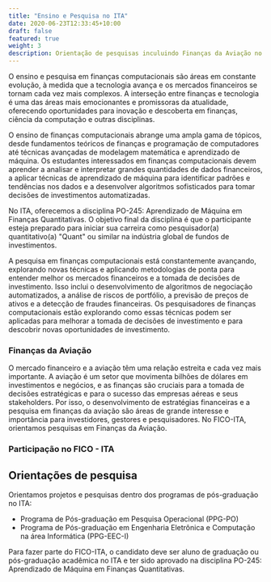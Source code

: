 ```yaml
---
title: "Ensino e Pesquisa no ITA"
date: 2020-06-23T12:33:45+10:00
draft: false
featured: true
weight: 3
description: Orientação de pesquisas inculuindo Finanças da Aviação no ITA.
---
```


O ensino e pesquisa em finanças computacionais são áreas em constante evolução, à medida que a tecnologia avança e os mercados financeiros se tornam cada vez mais complexos. A interseção entre finanças e tecnologia é uma das áreas mais emocionantes e promissoras da atualidade, oferecendo oportunidades para inovação e descoberta em finanças, ciência da computação e outras disciplinas.

O ensino de finanças computacionais abrange uma ampla gama de tópicos, desde fundamentos teóricos de finanças e programação de computadores até técnicas avançadas de modelagem matemática e aprendizado de máquina. Os estudantes interessados em finanças computacionais devem aprender a analisar e interpretar grandes quantidades de dados financeiros, a aplicar técnicas de aprendizado de máquina para identificar padrões e tendências nos dados e a desenvolver algoritmos sofisticados para tomar decisões de investimentos automatizadas.

No ITA, oferecemos a disciplina PO-245: Aprendizado de Máquina em Finanças Quantitativas. O objetivo final da disciplina é que o participante esteja preparado para iniciar sua carreira como pesquisador(a) quantitativo(a) "Quant" ou similar na indústria global de fundos de investimentos.

A pesquisa em finanças computacionais está constantemente avançando, explorando novas técnicas e aplicando metodologias de ponta para entender melhor os mercados financeiros e a tomada de decisões de investimento. Isso inclui o desenvolvimento de algoritmos de negociação automatizados, a análise de riscos de portfólio, a previsão de preços de ativos e a detecção de fraudes financeiras. Os pesquisadores de finanças computacionais estão explorando como essas técnicas podem ser aplicadas para melhorar a tomada de decisões de investimento e para descobrir novas oportunidades de investimento.

### Finanças da Aviação

O mercado financeiro e a aviação têm uma relação estreita e cada vez mais importante. A aviação é um setor que movimenta bilhões de dólares em investimentos e negócios, e as finanças são cruciais para a tomada de decisões estratégicas e para o sucesso das empresas aéreas e seus stakeholders. Por isso, o desenvolvimento de estratégias financeiras e a pesquisa em finanças da aviação são áreas de grande interesse e importância para investidores, gestores e pesquisadores. No FICO-ITA, orientamos pesquisas em Finanças da Aviação.

### Participação no FICO - ITA

## Orientações de pesquisa

Orientamos projetos e pesquisas dentro dos programas de pós-graduação no ITA:

- Programa de Pós-graduação em Pesquisa Operacional (PPG-PO)
- Programa de Pós-graduação em Engenharia Eletrônica e Computação na área Informática (PPG-EEC-I)

Para fazer parte do FICO-ITA, o candidato deve ser aluno de graduação ou pós-graduação acadêmica no ITA e ter sido aprovado na disciplina PO-245: Aprendizado de Máquina em Finanças Quantitativas. 
